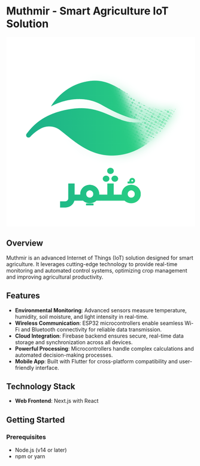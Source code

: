 # Muthmir - Smart Agriculture IoT Solution

![Muthmir Logo](public/logo.png)

## Overview

Muthmir is an advanced Internet of Things (IoT) solution designed for smart agriculture. It leverages cutting-edge technology to provide real-time monitoring and automated control systems, optimizing crop management and improving agricultural productivity.

## Features

- **Environmental Monitoring**: Advanced sensors measure temperature, humidity, soil moisture, and light intensity in real-time.
- **Wireless Communication**: ESP32 microcontrollers enable seamless Wi-Fi and Bluetooth connectivity for reliable data transmission.
- **Cloud Integration**: Firebase backend ensures secure, real-time data storage and synchronization across all devices.
- **Powerful Processing**: Microcontrollers handle complex calculations and automated decision-making processes.
- **Mobile App**: Built with Flutter for cross-platform compatibility and user-friendly interface.

## Technology Stack

- **Web Frontend**: Next.js with React

## Getting Started

### Prerequisites

- Node.js (v14 or later)
- npm or yarn